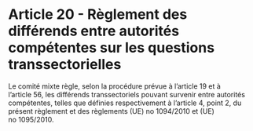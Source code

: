 # Article 20 - Règlement des différends entre autorités compétentes sur les questions transsectorielles


Le comité mixte règle, selon la procédure prévue à l’article 19 et à l’article 56, les différends transsectoriels pouvant survenir entre autorités compétentes, telles que définies respectivement à l’article 4, point 2, du présent règlement et des règlements (UE) no 1094/2010 et (UE) no 1095/2010.
